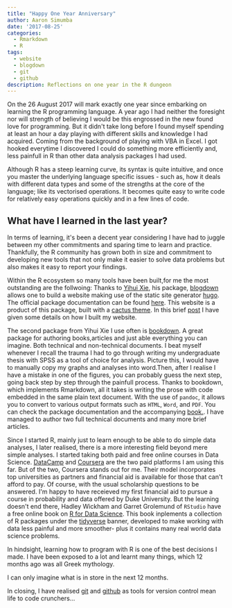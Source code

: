 ```yaml
---
title: "Happy One Year Anniversary"
author: Aaron Simumba
date: '2017-08-25'
categories:
  - Rmarkdown
  - R
tags:
  - website
  - blogdown
  - git
  - github
description: Reflections on one year in the R dungeon
---
```


On the 26 August 2017 will mark exactly one year since embarking on learning the R programming language. A year ago I had neither the foresight nor will strength of believing I would be this engrossed in the new found love for programming. But it didn't take long before I found myself spending at least an hour a day playing with different skills and knowledge I had acquired. Coming from the background of playing with VBA in Excel. I got hooked everytime I discovered I could do something more efficiently and, less painfull in R than other data analysis packages I had used.

Although R has a steep learning curve, its syntax is quite intuitive, and once you master the underlying language specific issues - such as, how it deals with different data types and some of the strengths at the core of the language; like its vectorised operations. It becomes quite easy to write code for relatively easy operations quickly and in a few lines of code.

## What have I learned in the last year?
In terms of learning, it's been a decent year considering I have had to juggle between my other commitments and sparing time to learn and practice. Thankfully, the R community has grown both in size and commitment to developing new tools that not only make it easier to solve data problems but also makes it easy to report your findings.


Within the R ecosystem so many tools have been built,for me the most outstanding are the follwoing:
Thanks to [Yihui Xie](https://yihui.name/en/), his package, [blogdown](https://github.com/rstudio/blogdown) allows one to build a website making use of the static site generator [hugo](https://gohugo.io/). The official package documentation can be found [here](https://bookdown.org/yihui/blogdown/). This website is a product of this package, built with a [cactus theme](https://themes.gohugo.io/hugo-universal-theme/). In this brief [post](https://asimumba.rbind.io/blog/2017-07-03-building-a-website-with-blogdown-and-hugo/) I have given some details on how I built my website.

The second package from Yihui Xie I use often is [bookdown](https://github.com/rstudio/bookdown). A great package for authoring books,articles and just able everything you can imagine. Both technical and non-technical documents. I beat myself whenever I recall the trauma I had to go through writing my undergraduate thesis with SPSS as a tool of choice for analysis. Picture this, I would have to manually copy my graphs and analyses into word.Then, after I realise I have a mistake in one of the figures, you can probably guess the next step, going back step by step through the painfull process. Thanks to bookdown, which implements Rmarkdown, all it takes is writing the prose with code embedded in the same plain text document. With the use of `pandoc`, it allows you  to convert to various output formats such as `HTML`, `Word`, and `PDF`. You can check the package documentation and the accompanying [book.](https://bookdown.org/yihui/bookdown/). I have managed to author two full technical documents and many more brief articles.

Since I started R, mainly just to learn enough to be able to do simple data analyses, I later realised, there is a more interesting field beyond mere simple analyses. I started taking both paid and free online courses in Data Science. [DataCamp](https://www.datacamp.com/) and [Coursera](https://www.coursera.com/) are the two paid platforms I am using this far. But of the two, Coursera stands out for me. Their model incorporates top universities as partners and financial aid is available for those that can't afford to pay. Of course, with the usual scholarship questions to be answered. I'm happy to have receieved my first financial aid to pursue a course in probability and data offered by Duke University. But the learning doesn't end there, Hadley Wickham and Garret Grolemund of `RStudio` have a free online book on [R for Data Science](http://r4ds.had.co.nz/). This book inplements a collection of R packages under the [tidyverse](http://tidyverse.org/) banner, developed to make working with data less painful and more smoother- plus it contains many real world data science problems.

In hindsight, learning how to program with R is one of the best decisions I made. I have been exposed to a lot and learnt many things, which 12 months ago was all Greek mythology.

I can only imagine what is in store in the next 12 months. 


In closing, I have realised [git](https://git-scm.com/) and [github](https://github.com/) as tools for version control mean life to code crunchers...

